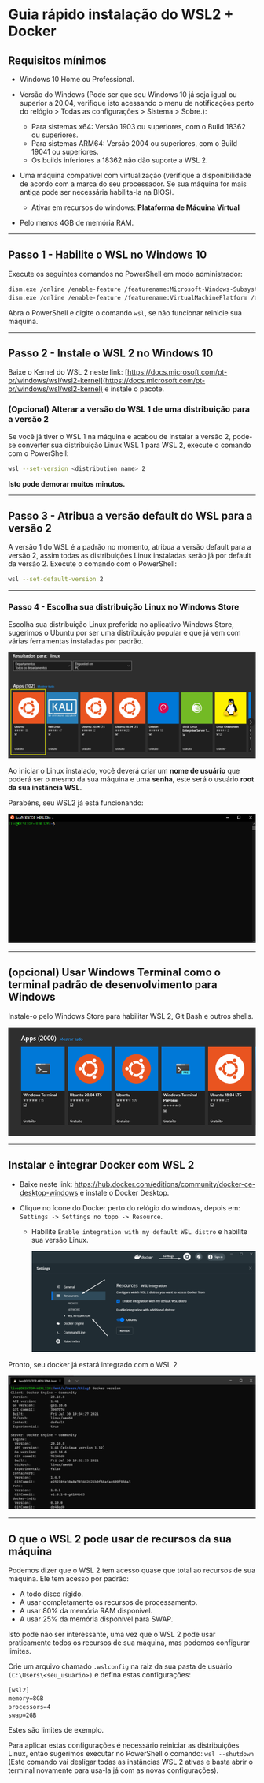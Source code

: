 # Guia rápido instalação do WSL2 + Docker

## Requisitos mínimos

- Windows 10 Home ou Professional.

- Versão do Windows (Pode ser que seu Windows 10 já seja igual ou superior a 20.04, verifique isto    acessando o menu de notificações perto do relógio > Todas as configurações > Sistema > Sobre.):
  - Para sistemas x64: Versão 1903 ou superiores, com o Build 18362 ou superiores.
  - Para sistemas ARM64: Versão 2004 ou superiores, com o Build 19041 ou superiores.
  - Os builds inferiores a 18362 não dão suporte a WSL 2.

- Uma máquina compatível com virtualização (verifique a disponibilidade de acordo com a marca do seu  processador. Se sua máquina for mais antiga pode ser necessária habilita-la na BIOS).
  - Ativar em recursos do windows: **Plataforma de Máquina Virtual**

- Pelo menos 4GB de memória RAM.

---

## Passo 1 - Habilite o WSL no Windows 10

Execute os seguintes comandos no PowerShell em modo administrador:
``` bash
dism.exe /online /enable-feature /featurename:Microsoft-Windows-Subsystem-Linux /all /norestart
dism.exe /online /enable-feature /featurename:VirtualMachinePlatform /all /norestart
```
Abra o PowerShell e digite o comando `wsl`, se não funcionar reinicie sua máquina.

---

## Passo 2 - Instale o WSL 2 no Windows 10

Baixe o Kernel do WSL 2 neste link: [https://docs.microsoft.com/pt-br/windows/wsl/wsl2-kernel](https://docs.microsoft.com/pt-br/windows/wsl/wsl2-kernel) e instale o pacote.  


### (Opcional) Alterar a versão do WSL 1 de uma distribuição para a versão 2

Se você já tiver o WSL 1 na máquina e acabou de instalar a versão 2, pode-se converter sua distribuição Linux WSL 1 para WSL 2, execute o comando com o PowerShell:

``` bash
wsl --set-version <distribution name> 2
```

**Isto pode demorar muitos minutos.**

---   


## Passo 3 - Atribua a versão default do WSL para a versão 2

A versão 1 do WSL é a padrão no momento, atribua a versão default para a versão 2, assim todas as distribuições Linux instaladas serão já por default da versão 2. Execute o comando com o PowerShell:

``` bash
wsl --set-default-version 2
```

--- 

### Passo 4 - Escolha sua distribuição Linux no Windows Store

Escolha sua distribuição Linux preferida no aplicativo Windows Store, sugerimos o Ubuntu por ser uma distribuição popular e que já vem com várias ferramentas instaladas por padrão.

![Distribuições Linux no Windows Store](img/distribuicoes_linux.png)

Ao iniciar o Linux instalado, você deverá criar um **nome de usuário** que poderá ser o mesmo da sua máquina e uma **senha**, este será o usuário **root da sua instância WSL**.

Parabéns, seu WSL2 já está funcionando:

![WSL Funcionando](img/wsl2_funcionando.png)

--- 

## (opcional) Usar Windows Terminal como o terminal padrão de desenvolvimento para Windows

Instale-o pelo Windows Store para habilitar WSL 2, Git Bash e outros shells.

![Windows terminal Funcionando](img/windows_terminal.png)


---

## Instalar e integrar Docker com WSL 2


- Baixe neste link: https://hub.docker.com/editions/community/docker-ce-desktop-windows e instale o Docker Desktop.


- Clique no ícone do Docker perto do relógio do windows, depois em: `Settings -> Settings no topo -> Resource`.

  - Habilite `Enable integration with my default WSL distro` e habilite sua versão Linux.  

    ![Habilitar docker com WSL 2](img/habilitar_docker_com_wsl2.png)

Pronto, seu docker já estará integrado com o WSL 2

![Docker Funcionando](img/docker_funcionando_dentro_do_wsl2.png)

---


## O que o WSL 2 pode usar de recursos da sua máquina

Podemos dizer que o WSL 2 tem acesso quase que total ao recursos de sua máquina. Ele tem acesso por padrão:

* A todo disco rígido.
* A usar completamente os recursos de processamento.
* A usar 80% da memória RAM disponível.
* A usar 25% da memória disponível para SWAP.

Isto pode não ser interessante, uma vez que o WSL 2 pode usar praticamente todos os recursos de sua máquina, mas podemos configurar limites.

Crie um arquivo chamado `.wslconfig` na raiz da sua pasta de usuário `(C:\Users\<seu_usuario>)` e defina estas configurações:

```txt
[wsl2]
memory=8GB 
processors=4
swap=2GB
```

Estes são limites de exemplo.

Para aplicar estas configurações é necessário reiniciar as distribuições Linux, então sugerimos executar no PowerShell o comando: `wsl --shutdown` (Este comando vai desligar todas as instâncias WSL 2 ativas e basta abrir o terminal novamente para usa-la já com as novas configurações).


